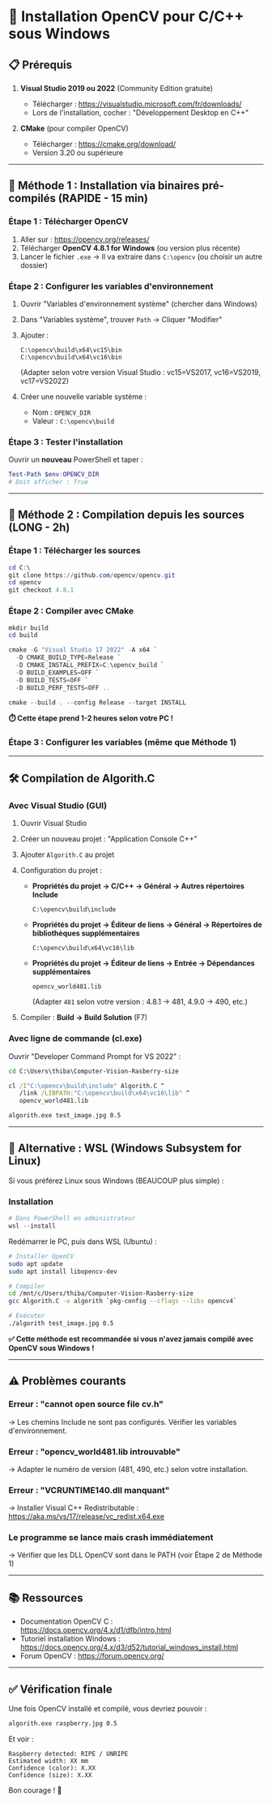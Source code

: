 # 🔧 Installation OpenCV pour C/C++ sous Windows

## 📋 Prérequis

1. **Visual Studio 2019 ou 2022** (Community Edition gratuite)
   - Télécharger : https://visualstudio.microsoft.com/fr/downloads/
   - Lors de l'installation, cocher : "Développement Desktop en C++"

2. **CMake** (pour compiler OpenCV)
   - Télécharger : https://cmake.org/download/
   - Version 3.20 ou supérieure

---

## 🚀 Méthode 1 : Installation via binaires pré-compilés (RAPIDE - 15 min)

### Étape 1 : Télécharger OpenCV

1. Aller sur : https://opencv.org/releases/
2. Télécharger **OpenCV 4.8.1 for Windows** (ou version plus récente)
3. Lancer le fichier `.exe` → Il va extraire dans `C:\opencv` (ou choisir un autre dossier)

### Étape 2 : Configurer les variables d'environnement

1. Ouvrir "Variables d'environnement système" (chercher dans Windows)
2. Dans "Variables système", trouver `Path` → Cliquer "Modifier"
3. Ajouter :
   ```
   C:\opencv\build\x64\vc15\bin
   C:\opencv\build\x64\vc16\bin
   ```
   (Adapter selon votre version Visual Studio : vc15=VS2017, vc16=VS2019, vc17=VS2022)

4. Créer une nouvelle variable système :
   - Nom : `OPENCV_DIR`
   - Valeur : `C:\opencv\build`

### Étape 3 : Tester l'installation

Ouvrir un **nouveau** PowerShell et taper :
```powershell
Test-Path $env:OPENCV_DIR
# Doit afficher : True
```

---

## 🚀 Méthode 2 : Compilation depuis les sources (LONG - 2h)

### Étape 1 : Télécharger les sources

```powershell
cd C:\
git clone https://github.com/opencv/opencv.git
cd opencv
git checkout 4.8.1
```

### Étape 2 : Compiler avec CMake

```powershell
mkdir build
cd build

cmake -G "Visual Studio 17 2022" -A x64 `
  -D CMAKE_BUILD_TYPE=Release `
  -D CMAKE_INSTALL_PREFIX=C:\opencv_build `
  -D BUILD_EXAMPLES=OFF `
  -D BUILD_TESTS=OFF `
  -D BUILD_PERF_TESTS=OFF ..

cmake --build . --config Release --target INSTALL
```

**⏱️ Cette étape prend 1-2 heures selon votre PC !**

### Étape 3 : Configurer les variables (même que Méthode 1)

---

## 🛠️ Compilation de Algorith.C

### Avec Visual Studio (GUI)

1. Ouvrir Visual Studio
2. Créer un nouveau projet : "Application Console C++"
3. Ajouter `Algorith.C` au projet
4. Configuration du projet :
   - **Propriétés du projet → C/C++ → Général → Autres répertoires Include**
     ```
     C:\opencv\build\include
     ```
   
   - **Propriétés du projet → Éditeur de liens → Général → Répertoires de bibliothèques supplémentaires**
     ```
     C:\opencv\build\x64\vc16\lib
     ```
   
   - **Propriétés du projet → Éditeur de liens → Entrée → Dépendances supplémentaires**
     ```
     opencv_world481.lib
     ```
     (Adapter `481` selon votre version : 4.8.1 → 481, 4.9.0 → 490, etc.)

5. Compiler : **Build → Build Solution** (F7)

### Avec ligne de commande (cl.exe)

Ouvrir "Developer Command Prompt for VS 2022" :

```cmd
cd C:\Users\thiba\Computer-Vision-Rasberry-size

cl /I"C:\opencv\build\include" Algorith.C ^
   /link /LIBPATH:"C:\opencv\build\x64\vc16\lib" ^
   opencv_world481.lib

algorith.exe test_image.jpg 0.5
```

---

## 🐧 Alternative : WSL (Windows Subsystem for Linux)

Si vous préférez Linux sous Windows (BEAUCOUP plus simple) :

### Installation

```powershell
# Dans PowerShell en administrateur
wsl --install
```

Redémarrer le PC, puis dans WSL (Ubuntu) :

```bash
# Installer OpenCV
sudo apt update
sudo apt install libopencv-dev

# Compiler
cd /mnt/c/Users/thiba/Computer-Vision-Rasberry-size
gcc Algorith.C -o algorith `pkg-config --cflags --libs opencv4`

# Exécuter
./algorith test_image.jpg 0.5
```

**✅ Cette méthode est recommandée si vous n'avez jamais compilé avec OpenCV sous Windows !**

---

## ⚠️ Problèmes courants

### Erreur : "cannot open source file cv.h"
→ Les chemins Include ne sont pas configurés. Vérifier les variables d'environnement.

### Erreur : "opencv_world481.lib introuvable"
→ Adapter le numéro de version (481, 490, etc.) selon votre installation.

### Erreur : "VCRUNTIME140.dll manquant"
→ Installer Visual C++ Redistributable : https://aka.ms/vs/17/release/vc_redist.x64.exe

### Le programme se lance mais crash immédiatement
→ Vérifier que les DLL OpenCV sont dans le PATH (voir Étape 2 de Méthode 1)

---

## 📚 Ressources

- Documentation OpenCV C : https://docs.opencv.org/4.x/d1/dfb/intro.html
- Tutoriel installation Windows : https://docs.opencv.org/4.x/d3/d52/tutorial_windows_install.html
- Forum OpenCV : https://forum.opencv.org/

---

## ✅ Vérification finale

Une fois OpenCV installé et compilé, vous devriez pouvoir :

```cmd
algorith.exe raspberry.jpg 0.5
```

Et voir :
```
Raspberry detected: RIPE / UNRIPE
Estimated width: XX mm
Confidence (color): X.XX
Confidence (size): X.XX
```

Bon courage ! 🚀
